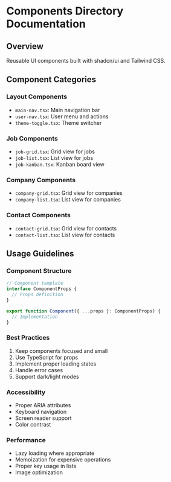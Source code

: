 # Components Directory Documentation

## Overview
Reusable UI components built with shadcn/ui and Tailwind CSS.

## Component Categories

### Layout Components
- `main-nav.tsx`: Main navigation bar
- `user-nav.tsx`: User menu and actions
- `theme-toggle.tsx`: Theme switcher

### Job Components
- `job-grid.tsx`: Grid view for jobs
- `job-list.tsx`: List view for jobs
- `job-kanban.tsx`: Kanban board view

### Company Components
- `company-grid.tsx`: Grid view for companies
- `company-list.tsx`: List view for companies

### Contact Components
- `contact-grid.tsx`: Grid view for contacts
- `contact-list.tsx`: List view for contacts

## Usage Guidelines

### Component Structure
```typescript
// Component template
interface ComponentProps {
  // Props definition
}

export function Component({ ...props }: ComponentProps) {
  // Implementation
}
```

### Best Practices
1. Keep components focused and small
2. Use TypeScript for props
3. Implement proper loading states
4. Handle error cases
5. Support dark/light modes

### Accessibility
- Proper ARIA attributes
- Keyboard navigation
- Screen reader support
- Color contrast

### Performance
- Lazy loading where appropriate
- Memoization for expensive operations
- Proper key usage in lists
- Image optimization